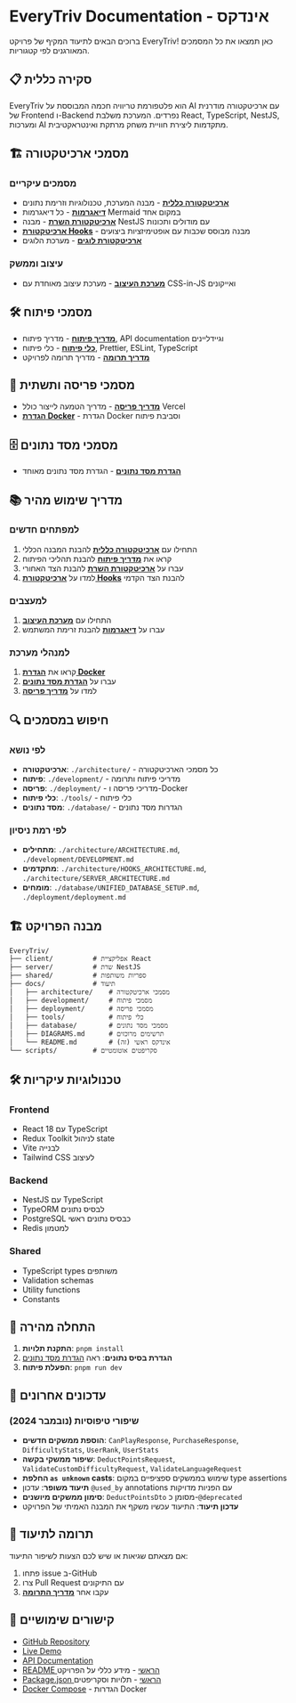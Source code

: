 # EveryTriv Documentation - אינדקס

ברוכים הבאים לתיעוד המקיף של פרויקט EveryTriv! כאן תמצאו את כל המסמכים המאורגנים לפי קטגוריות.

## 📋 סקירה כללית

EveryTriv הוא פלטפורמת טריוויה חכמה המבוססת על AI עם ארכיטקטורה מודרנית של Frontend ו-Backend נפרדים. המערכת משלבת React, TypeScript, NestJS, ומערכות AI מתקדמות ליצירת חוויית משחק מרתקת ואינטראקטיבית.

## 🏗️ מסמכי ארכיטקטורה

### מסמכים עיקריים
- **[ארכיטקטורה כללית](./architecture/ARCHITECTURE.md)** - מבנה המערכת, טכנולוגיות וזרימת נתונים
- **[דיאגרמות](./DIAGRAMS.md)** - כל דיאגרמות Mermaid במקום אחד
- **[ארכיטקטורת השרת](./architecture/SERVER_ARCHITECTURE.md)** - מבנה NestJS עם מודולים ותכונות
- **[ארכיטקטורת Hooks](./architecture/HOOKS_ARCHITECTURE.md)** - מבנה מבוסס שכבות עם אופטימיזציות ביצועים
- **[ארכיטקטורת לוגים](./architecture/LOGGER_ARCHITECTURE.md)** - מערכת הלוגים

### עיצוב וממשק
- **[מערכת העיצוב](./architecture/DESIGN_SYSTEM.md)** - מערכת עיצוב מאוחדת עם CSS-in-JS ואייקונים

## 🛠️ מסמכי פיתוח

- **[מדריך פיתוח](./development/DEVELOPMENT.md)** - מדריך פיתוח, API documentation וגיידליינים
- **[כלי פיתוח](./tools/DEVELOPMENT_TOOLS.md)** - כלי פיתוח, Prettier, ESLint, TypeScript
- **[מדריך תרומה](./development/contributing.md)** - מדריך תרומה לפרויקט


## 🚀 מסמכי פריסה ותשתית

- **[מדריך פריסה](./deployment/deployment.md)** - מדריך הטמעה לייצור כולל Vercel
- **[הגדרת Docker](./deployment/DOCKER_SETUP.md)** - הגדרת Docker וסביבת פיתוח

## 🗄️ מסמכי מסד נתונים

- **[הגדרת מסד נתונים](./database/UNIFIED_DATABASE_SETUP.md)** - הגדרת מסד נתונים מאוחד

## 📚 מדריך שימוש מהיר

### למפתחים חדשים
1. התחילו עם **[ארכיטקטורה כללית](./architecture/ARCHITECTURE.md)** להבנת המבנה הכללי
2. קראו את **[מדריך פיתוח](./development/DEVELOPMENT.md)** להבנת תהליכי הפיתוח
3. עברו על **[ארכיטקטורת השרת](./architecture/SERVER_ARCHITECTURE.md)** להבנת הצד האחורי
4. למדו על **[ארכיטקטורת Hooks](./architecture/HOOKS_ARCHITECTURE.md)** להבנת הצד הקדמי

### למעצבים
1. התחילו עם **[מערכת העיצוב](./architecture/DESIGN_SYSTEM.md)**
2. עברו על **[דיאגרמות](./DIAGRAMS.md)** להבנת זרימת המשתמש

### למנהלי מערכת
1. קראו את **[הגדרת Docker](./deployment/DOCKER_SETUP.md)**
2. עברו על **[הגדרת מסד נתונים](./database/UNIFIED_DATABASE_SETUP.md)**
3. למדו על **[מדריך פריסה](./deployment/deployment.md)**

## 🔍 חיפוש במסמכים

### לפי נושא
- **ארכיטקטורה**: `./architecture/` - כל מסמכי הארכיטקטורה
- **פיתוח**: `./development/` - מדריכי פיתוח ותרומה
- **פריסה**: `./deployment/` - מדריכי פריסה ו-Docker
- **כלי פיתוח**: `./tools/` - כלי פיתוח
- **מסד נתונים**: `./database/` - הגדרות מסד נתונים

### לפי רמת ניסיון
- **מתחילים**: `./architecture/ARCHITECTURE.md`, `./development/DEVELOPMENT.md`
- **מתקדמים**: `./architecture/HOOKS_ARCHITECTURE.md`, `./architecture/SERVER_ARCHITECTURE.md`
- **מומחים**: `./database/UNIFIED_DATABASE_SETUP.md`, `./deployment/deployment.md`

## 🏗️ מבנה הפרויקט

```
EveryTriv/
├── client/          # אפליקציית React
├── server/          # שרת NestJS
├── shared/          # ספריות משותפות
├── docs/            # תיעוד
│   ├── architecture/    # מסמכי ארכיטקטורה
│   ├── development/     # מסמכי פיתוח
│   ├── deployment/      # מסמכי פריסה
│   ├── tools/           # כלי פיתוח
│   ├── database/        # מסמכי מסד נתונים
│   ├── DIAGRAMS.md      # תרשימים מרוכזים
│   └── README.md        # אינדקס ראשי (זה)
└── scripts/         # סקריפטים אוטומטיים
```

## 🛠️ טכנולוגיות עיקריות

### Frontend
- React 18 עם TypeScript
- Redux Toolkit לניהול state
- Vite לבנייה
- Tailwind CSS לעיצוב

### Backend
- NestJS עם TypeScript
- TypeORM לבסיס נתונים
- PostgreSQL כבסיס נתונים ראשי
- Redis למטמון

### Shared
- TypeScript types משותפים
- Validation schemas
- Utility functions
- Constants

## 🚀 התחלה מהירה

1. **התקנת תלויות**: `pnpm install`
2. **הגדרת בסיס נתונים**: ראה [הגדרת מסד נתונים](./database/UNIFIED_DATABASE_SETUP.md)
3. **הפעלת פיתוח**: `pnpm run dev`

## 🔄 עדכונים אחרונים

### שיפורי טיפוסיות (נובמבר 2024)
- **הוספת ממשקים חדשים**: `CanPlayResponse`, `PurchaseResponse`, `DifficultyStats`, `UserRank`, `UserStats`
- **שיפור ממשקי בקשה**: `DeductPointsRequest`, `ValidateCustomDifficultyRequest`, `ValidateLanguageRequest`
- **החלפת `as unknown` casts**: שימוש בממשקים ספציפיים במקום type assertions
- **תיעוד משופר**: עדכון `@used_by` annotations עם הפניות מדויקות
- **סימון ממשקים מיושנים**: `DeductPointsDto` מסומן כ-`@deprecated`
- **עדכון תיעוד**: התיעוד עכשיו משקף את המבנה האמיתי של הפרויקט

## 📝 תרומה לתיעוד

אם מצאתם שגיאות או שיש לכם הצעות לשיפור התיעוד:

1. פתחו issue ב-GitHub
2. צרו Pull Request עם התיקונים
3. עקבו אחר **[מדריך התרומה](./development/contributing.md)**

## 🔗 קישורים שימושיים

- [GitHub Repository](https://github.com/IsraelRub/EveryTriv)
- [Live Demo](https://everytriv.com)
- [API Documentation](https://api.everytriv.com/docs)
- [README הראשי](../README.md) - מידע כללי על הפרויקט
- [Package.json הראשי](../package.json) - תלויות וסקריפטים
- [Docker Compose](../docker-compose.yaml) - הגדרות Docker
 
